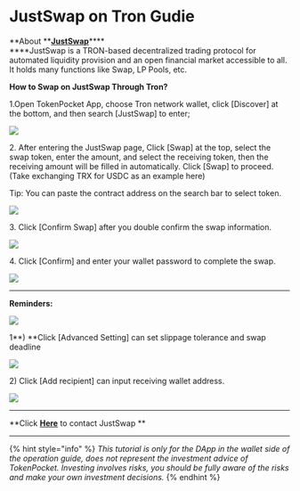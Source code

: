 # JustSwap on Tron Gudie

**About **[**JustSwap**](https://just.network)****\
****JustSwap is a TRON-based decentralized trading protocol for automated liquidity provision and an open financial market accessible to all. It holds many functions like Swap, LP Pools, etc.

**How to Swap on JustSwap Through Tron?**

1.Open TokenPocket App, choose Tron network wallet, click \[Discover] at the bottom, and then search \[JustSwap] to enter;

![](<../../.gitbook/assets/dex-shou-ye- (2).jpg>)

2\. After entering the JustSwap page, Click \[Swap] at the top, select the swap token, enter the amount, and select the receiving token, then the receiving amount will be filled in automatically. Click \[Swap] to proceed. (Take exchanging TRX for USDC as an example here)

Tip: You can paste the contract address on the search bar to select token.

![](../../.gitbook/assets/justswap1.jpg)

3\. Click \[Confirm Swap] after you double confirm the swap information.

![](../../.gitbook/assets/justswap2.jpg)

4\. Click \[Confirm] and enter your wallet password to complete the swap.

![](../../.gitbook/assets/justswap3.jpg)

****

**Reminders:**

![](../../.gitbook/assets/justswap.jpg)

1**) **Click \[Advanced Setting] can set slippage tolerance and swap deadline

![](../../.gitbook/assets/justswap4.jpg)

2\) Click \[Add recipient] can input receiving wallet address.

![](../../.gitbook/assets/justswap6.jpg)

****

**Click **[**Here**](https://justswap.zendesk.com/hc/en-us)** to contact JustSwap **

****

{% hint style="info" %}
_This tutorial is only for the DApp in the wallet side of the operation guide, does not represent the investment advice of TokenPocket. Investing involves risks, you should be fully aware of the risks and make your own investment decisions._
{% endhint %}

